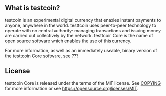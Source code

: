 What is testcoin?
----------------

testcoin is an experimental digital currency that enables instant payments to
anyone, anywhere in the world. testtcoin uses peer-to-peer technology to operate
with no central authority: managing transactions and issuing money are carried
out collectively by the network. testtcoin Core is the name of open source
software which enables the use of this currency.

For more information, as well as an immediately useable, binary version of
the testtcoin Core software, see ???

License
-------

testtcoin Core is released under the terms of the MIT license. See [COPYING](COPYING) for more
information or see https://opensource.org/licenses/MIT.
